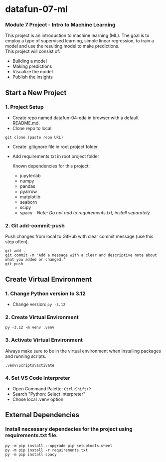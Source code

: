 # datafun-07-ml
### Module 7 Project - Intro to Machine Learning
This project is an introduction to machine learning (ML). The goal is to employ a type of supervised learning, simple linear regression, to train a model and use the resulting model to make predictions.  
This project will consist of:
* Building a model
* Making predictions
* Visualize the model
* Publish the insights

## Start a New Project
### 1. Project Setup  
* Create repo named datafun-04-eda in browser with a default README.md.  
* Clone repo to local  
```
git clone (paste repo URL)
```
* Create .gitignore file in root project folder  
 
* Add requirements.txt in root project folder  

    Known dependencies for this project:  
    * jupyterlab
    * numpy
    * pandas
    * pyarrow
    * matplotlib
    * seaborn
    * scipy
    * spacy *- Note: Do not add to requirements.txt, install separately.*
 
### 2. Git add-commit-push  
Push changes from local to GitHub with clear commit message (use this step often).  
```
git add .
git commit -m "Add a message with a clear and descriptive note about what you added or changed."
git push
```

## Create Virtual Environment  
### 1. Change Python version to 3.12
* Change version: `py -3.12`
### 2. Create Virtual Environment
```
py -3.12 -m venv .venv
```
### 3. Activate Virtual Environment  
Always make sure to be in the virtual environment when installing packages and running scripts.  
```
.venv\Scripts\activate
```
### 4. Set VS Code Interpreter
* Open Command Palette: `Ctrl+Shift+P`
* Search "Python: Select Interpreter"
* Chose local .venv option  

## External Dependencies 
### Install necessary dependecies for the project using requirements.txt file.  

```
py -m pip install --upgrade pip setuptools wheel
py -m pip install -r requirements.txt
py -m pip install spacy
```